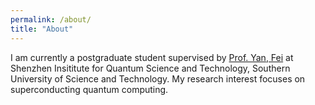```yaml
---
permalink: /about/
title: "About"
---
```



I am currently a postgraduate student supervised by [Prof. Yan, Fei][yan-fei] at Shenzhen Insititute for Quantum Science and Technology, Southern University of Science and Technology. My research interest focuses on superconducting quantum computing. 

[yan-fei]: https://scholar.google.com/citations?hl=en&user=GRj9Hk0AAAAJ&view_op=list_works&sortby=pubdate